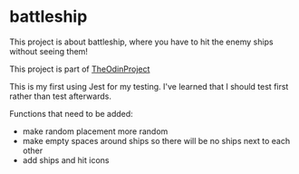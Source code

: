 # battleship

This project is about battleship, where you have to hit the enemy ships without seeing them!

This project is part of <a href='https://www.theodinproject.com/lessons/node-path-javascript-battleship'>TheOdinProject</a>

This is my first using Jest for my testing. I've learned that I should test first rather than test afterwards.

Functions that need to be added:

- make random placement more random
- make empty spaces around ships so there will be no ships next to each other
- add ships and hit icons